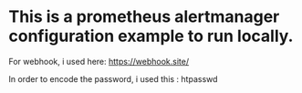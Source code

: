 # This is a prometheus alertmanager configuration example to run locally.

For webhook, i used here: https://webhook.site/

In order to encode the password, i used this : htpasswd